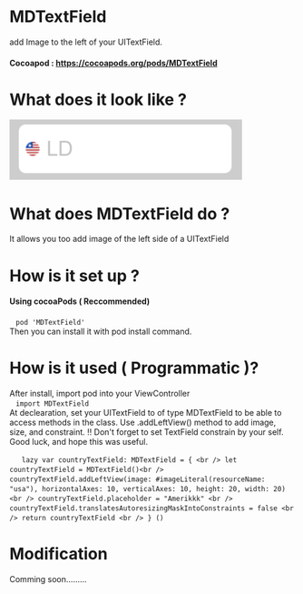 # MDTextField
 add Image to the left of your UITextField.
 #### Cocoapod : https://cocoapods.org/pods/MDTextField

# What does it look like ? 
<p>
<img  src="assets/MDTextFieldLeftViewImage.jpeg">
</p>

# What does MDTextField do ?
It allows you too add image of the left side of a UITextField

# How is it set up ?
#### Using cocoaPods ( Reccommended)
` ` ` pod 'MDTextField' 
` ` ` <br />
Then you can install it with pod install command.

# How is it used ( Programmatic )?
After install, import pod into your ViewController <br />
` ` ` import MDTextField
` ` ` 
<br />
At declearation, set  your UITextField to of type MDTextField to be able to access methods in the  class. Use  .addLeftView() method to add image, size, and constraint. ‼️ Don't forget to set TextField constrain by your self. Good luck, and hope this was useful.

` ` `   lazy var countryTextField: MDTextField = { <br />
let countryTextField = MDTextField()<br />
countryTextField.addLeftView(image: #imageLiteral(resourceName: "usa"), horizontalAxes: 10, verticalAxes: 10, height: 20, width: 20) <br />
countryTextField.placeholder = "Amerikkk" <br />
countryTextField.translatesAutoresizingMaskIntoConstraints = false <br />
return countryTextField <br />
} () ` ` `

# Modification
Comming soon.........


